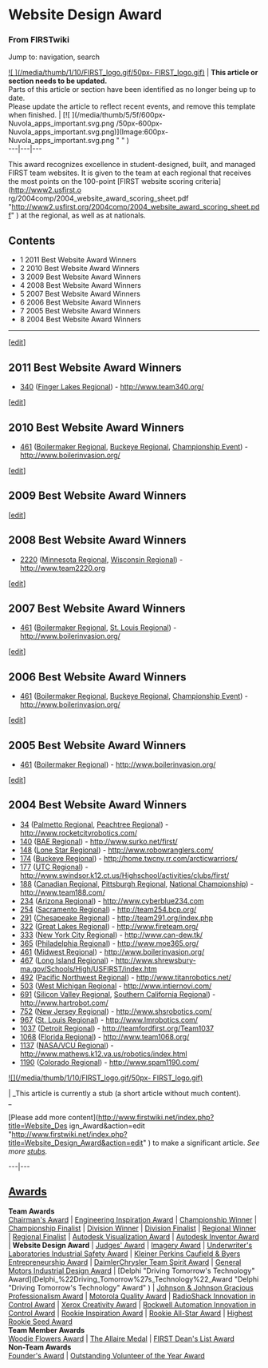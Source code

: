 
# Website Design Award

### From FIRSTwiki

Jump to: navigation, search

  

[![ ](/media/thumb/1/10/FIRST_logo.gif/50px-
FIRST_logo.gif)](Image:FIRST_logo.gif " " ) |  **This article or
section needs to be updated.**  
Parts of this article or section have been identified as no longer being up to
date.  
Please update the article to reflect recent events, and remove this template
when finished. |  [![ ](/media/thumb/5/5f/600px-Nuvola_apps_important.svg.png
/50px-600px-Nuvola_apps_important.svg.png)](Image:600px-
Nuvola_apps_important.svg.png " " )  
---|---|---  
  
  
This award recognizes excellence in student-designed, built, and managed FIRST
team websites. It is given to the team at each regional that receives the most
points on the 100-point [FIRST website scoring criteria](http://www2.usfirst.o
rg/2004comp/2004_website_award_scoring_sheet.pdf
"http://www2.usfirst.org/2004comp/2004_website_award_scoring_sheet.pdf" ) at
the regional, as well as at nationals.

## Contents

  * 1 2011 Best Website Award Winners
  * 2 2010 Best Website Award Winners
  * 3 2009 Best Website Award Winners
  * 4 2008 Best Website Award Winners
  * 5 2007 Best Website Award Winners
  * 6 2006 Best Website Award Winners
  * 7 2005 Best Website Award Winners
  * 8 2004 Best Website Award Winners  
---  
  
[[edit](/index.php?title=Website_Design_Award&action=edit&section=1 "Edit
section: 2011 Best Website Award Winners" )]

## 2011 Best Website Award Winners

  * [340](340 "340" ) ([Finger Lakes Regional](Finger_Lakes_Regional "Finger Lakes Regional" )) - <http://www.team340.org/>

[[edit](/index.php?title=Website_Design_Award&action=edit&section=2 "Edit
section: 2010 Best Website Award Winners" )]

## 2010 Best Website Award Winners

  * [461](461 "461" ) ([Boilermaker Regional](Boilermaker_Regional "Boilermaker Regional" ), [Buckeye Regional](Buckeye_Regional "Buckeye Regional" ), [Championship Event](Championship_Event "Championship Event" )) - <http://www.boilerinvasion.org/>

[[edit](/index.php?title=Website_Design_Award&action=edit&section=3 "Edit
section: 2009 Best Website Award Winners" )]

## 2009 Best Website Award Winners

[[edit](/index.php?title=Website_Design_Award&action=edit&section=4 "Edit
section: 2008 Best Website Award Winners" )]

## 2008 Best Website Award Winners

  * [2220](2220 "2220" ) ([Minnesota Regional](Minnesota_Regional "Minnesota Regional" ), [Wisconsin Regional](Wisconsin_Regional "Wisconsin Regional" )) - <http://www.team2220.org>

[[edit](/index.php?title=Website_Design_Award&action=edit&section=5 "Edit
section: 2007 Best Website Award Winners" )]

## 2007 Best Website Award Winners

  * [461](461 "461" ) ([Boilermaker Regional](Boilermaker_Regional "Boilermaker Regional" ), [St. Louis Regional](St._Louis_Regional "St. Louis Regional" )) - <http://www.boilerinvasion.org/>

[[edit](/index.php?title=Website_Design_Award&action=edit&section=6 "Edit
section: 2006 Best Website Award Winners" )]

## 2006 Best Website Award Winners

  * [461](461 "461" ) ([Boilermaker Regional](Boilermaker_Regional "Boilermaker Regional" ), [Buckeye Regional](Buckeye_Regional "Buckeye Regional" ), [Championship Event](Championship_Event "Championship Event" )) - <http://www.boilerinvasion.org/>

[[edit](/index.php?title=Website_Design_Award&action=edit&section=7 "Edit
section: 2005 Best Website Award Winners" )]

## 2005 Best Website Award Winners

  * [461](461 "461" ) ([Boilermaker Regional](Boilermaker_Regional "Boilermaker Regional" )) - <http://www.boilerinvasion.org/>

[[edit](/index.php?title=Website_Design_Award&action=edit&section=8 "Edit
section: 2004 Best Website Award Winners" )]

## 2004 Best Website Award Winners

  * [34](34 "34" ) ([Palmetto Regional](Palmetto_Regional "Palmetto Regional" ), [Peachtree Regional](Peachtree_Regional "Peachtree Regional" )) - <http://www.rocketcityrobotics.com/>
  * [140](140 "140" ) ([BAE Regional](BAE_Regional "BAE Regional" )) - <http://www.surko.net/first/>
  * [148](148 "148" ) ([Lone Star Regional](Lone_Star_Regional "Lone Star Regional" )) - <http://www.robowranglers.com/>
  * [174](174 "174" ) ([Buckeye Regional](Buckeye_Regional "Buckeye Regional" )) - <http://home.twcny.rr.com/arcticwarriors/>
  * [177](177 "177" ) ([UTC Regional](UTC_Regional "UTC Regional" )) - <http://www.swindsor.k12.ct.us/Highschool/activities/clubs/first/>
  * [188](188 "188" ) ([Canadian Regional](/index.php?title=Canadian_Regional&action=edit "Canadian Regional" ), [Pittsburgh Regional](Pittsburgh_Regional "Pittsburgh Regional" ), [National Championship](National_Championship "National Championship" )) - <http://www.team188.com/>
  * [234](234 "234" ) ([Arizona Regional](Arizona_Regional "Arizona Regional" )) - <http://www.cyberblue234.com>
  * [254](254 "254" ) ([Sacramento Regional](/index.php?title=Sacramento_Regional&action=edit "Sacramento Regional" )) - <http://team254.bcp.org/>
  * [291](291 "291" ) ([Chesapeake Regional](Chesapeake_Regional "Chesapeake Regional" )) - <http://team291.org/index.php>
  * [322](322 "322" ) ([Great Lakes Regional](Great_Lakes_Regional "Great Lakes Regional" )) - <http://www.fireteam.org/>
  * [333](333 "333" ) ([New York City Regional](New_York_City_Regional "New York City Regional" )) - <http://www.can-dew.tk/>
  * [365](365 "365" ) ([Philadelphia Regional](Philadelphia_Regional "Philadelphia Regional" )) - <http://www.moe365.org/>
  * [461](461 "461" ) ([Midwest Regional](Midwest_Regional "Midwest Regional" )) - <http://www.boilerinvasion.org/>
  * [467](467 "467" ) ([Long Island Regional](Long_Island_Regional "Long Island Regional" )) - <http://www.shrewsbury-ma.gov/Schools/High/USFIRST/index.htm>
  * [492](492 "492" ) ([Pacific Northwest Regional](Pacific_Northwest_Regional "Pacific Northwest Regional" )) - <http://www.titanrobotics.net/>
  * [503](503 "503" ) ([West Michigan Regional](West_Michigan_Regional "West Michigan Regional" ) \- <http://www.intiernovi.com/>
  * [691](691 "691" ) ([Silicon Valley Regional](Silicon_Valley_Regional "Silicon Valley Regional" ), [Southern California Regional](Southern_California_Regional "Southern California Regional" )) - <http://www.hartrobot.com/>
  * [752](752 "752" ) ([New Jersey Regional](New_Jersey_Regional "New Jersey Regional" )) - <http://www.shsrobotics.com/>
  * [967](967 "967" ) ([St. Louis Regional](St._Louis_Regional "St. Louis Regional" )) - <http://www.lmrobotics.com/>
  * [1037](1037 "1037" ) ([Detroit Regional](Detroit_Regional "Detroit Regional" )) - <http://teamfordfirst.org/Team1037>
  * [1068](1068 "1068" ) ([Florida Regional](Florida_Regional "Florida Regional" )) - <http://www.team1068.org/>
  * [1137](1137 "1137" ) ([NASA/VCU Regional](NASA/VCU_Regional "NASA/VCU Regional" )) - <http://www.mathews.k12.va.us/robotics/index.html>
  * [1190](1190 "1190" ) ([Colorado Regional](Colorado_Regional "Colorado Regional" )) - <http://www.spam1190.com/>

[![](/media/thumb/1/10/FIRST_logo.gif/50px-
FIRST_logo.gif)](Image:FIRST_logo.gif "" )

|  _This article is currently a stub (a short article without much content).  
_

[Please add more content](http://www.firstwiki.net/index.php?title=Website_Des
ign_Award&action=edit
"http://www.firstwiki.net/index.php?title=Website_Design_Award&action=edit" )
to make a significant article. _See more [stubs](Special:Shortpages
"Special:Shortpages" )._  
  
---|---  
  
  

[Awards](Awards "Awards" )  
---  
**Team Awards**   
[Chairman's Award](Chairman%27s_Award "Chairman's Award" ) |
[Engineering Inspiration Award](Engineering_Inspiration_Award
"Engineering Inspiration Award" ) | [Championship
Winner](Championship_Winner "Championship Winner" ) | [Championship
Finalist](Championship_Finalist "Championship Finalist" ) |
[Division Winner](Division_Winner "Division Winner" ) | [Division
Finalist](Division_Finalist "Division Finalist" ) | [Regional
Winner](Regional_Winner "Regional Winner" ) | [Regional
Finalist](Regional_Finalist "Regional Finalist" ) | [Autodesk
Visualization Award](Autodesk_Visualization_Award "Autodesk
Visualization Award" ) | [Autodesk Inventor
Award](Autodesk_Inventor_Award "Autodesk Inventor Award" ) |
**Website Design Award** | [Judges' Award](Judges%27_Award "Judges'
Award" ) | [Imagery Award](Imagery_Award "Imagery Award" ) |
[Underwriter's Laboratories Industrial Safety
Award](Underwriter%27s_Laboratories_Industrial_Safety_Award
"Underwriter's Laboratories Industrial Safety Award" ) | [Kleiner Perkins
Caufield &amp; Byers Entrepreneurship
Award](Kleiner_Perkins_Caufield_%26_Byers_Entrepreneurship_Award
"Kleiner Perkins Caufield & Byers Entrepreneurship Award" ) | [DaimlerChrysler
Team Spirit Award](DaimlerChrysler_Team_Spirit_Award
"DaimlerChrysler Team Spirit Award" ) | [General Motors Industrial Design
Award](General_Motors_Industrial_Design_Award "General Motors
Industrial Design Award" ) | [Delphi "Driving Tomorrow's Technology"
Award](Delphi_%22Driving_Tomorrow%27s_Technology%22_Award "Delphi
"Driving Tomorrow's Technology" Award" ) | [Johnson &amp; Johnson Gracious
Professionalism
Award](Johnson_%26_Johnson_Gracious_Professionalism_Award "Johnson
& Johnson Gracious Professionalism Award" ) | [Motorola Quality
Award](Motorola_Quality_Award "Motorola Quality Award" ) |
[RadioShack Innovation in Control
Award](RadioShack_Innovation_in_Control_Award "RadioShack
Innovation in Control Award" ) | [Xerox Creativity
Award](Xerox_Creativity_Award "Xerox Creativity Award" ) |
[Rockwell Automation Innovation in Control
Award](Rockwell_Automation_Innovation_in_Control_Award "Rockwell
Automation Innovation in Control Award" ) | [Rookie Inspiration
Award](Rookie_Inspiration_Award "Rookie Inspiration Award" ) |
[Rookie All-Star Award](Rookie_All-Star_Award "Rookie All-Star
Award" ) | [Highest Rookie Seed Award](Highest_Rookie_Seed_Award
"Highest Rookie Seed Award" )  
**Team Member Awards**   
[Woodie Flowers Award](Woodie_Flowers_Award "Woodie Flowers Award"
) | [The Allaire Medal](The_Allaire_Medal "The Allaire Medal" ) |
[FIRST Dean's List Award](FIRST_Dean%27s_List_Award "FIRST Dean's
List Award" )  
**Non-Team Awards**   
[Founder's Award](Founder%27s_Award "Founder's Award" ) |
[Outstanding Volunteer of the Year
Award](Outstanding_Volunteer_of_the_Year_Award "Outstanding
Volunteer of the Year Award" )  
  

